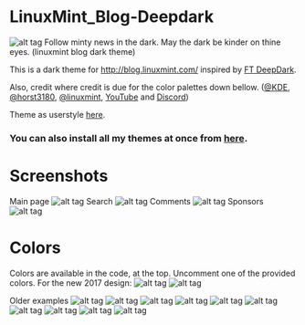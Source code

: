 # LinuxMint_Blog-Deepdark
![alt tag](https://raw.githubusercontent.com/RaitaroH/LinuxMint_Blog-Deepdark/master/Images/LinuxMint_Blog%20-%20DeepDark.png)
Follow minty news in the dark. May the dark be kinder on thine eyes. (linuxmint blog dark theme) 

This is a dark theme for http://blog.linuxmint.com/ inspired by [FT DeepDark](https://addons.mozilla.org/en-US/firefox/addon/ft-deepdark/?src=search).

Also, credit where credit is due for the color palettes down bellow. ([@KDE](https://github.com/KDE), [@horst3180](https://github.com/horst3180), [@linuxmint](https://github.com/linuxmint), [YouTube](https://www.youtube.com/) and [Discord](https://discordapp.com/))

Theme as userstyle [here](https://userstyles.org/styles/148370/linuxmint-blog-deepdark).

### **You can also install all my themes at once from [here](https://github.com/RaitaroH/Import-All-Deepdark).**

# Screenshots
Main page
![alt tag](https://raw.githubusercontent.com/RaitaroH/LinuxMint_Blog-Deepdark/master/Images/Main_page.png)
Search
![alt tag](https://raw.githubusercontent.com/RaitaroH/LinuxMint_Blog-Deepdark/master/Images/Search.png)
Comments
![alt tag](https://raw.githubusercontent.com/RaitaroH/LinuxMint_Blog-Deepdark/master/Images/Comments.png)
Sponsors
![alt tag](https://raw.githubusercontent.com/RaitaroH/LinuxMint_Blog-Deepdark/master/Images/Sponsorships.png)

# Colors
Colors are available in the code, at the top. Uncomment one of the provided colors.
For the new 2017 design:
![alt tag](https://raw.githubusercontent.com/RaitaroH/LinuxMint_Blog-Deepdark/master/Images/DeepDark_Colors2.png)
![alt tag](https://raw.githubusercontent.com/RaitaroH/LinuxMint_Blog-Deepdark/master/Images/Mint-Y-Dark_Colors2.png)

Older examples
![alt tag](https://raw.githubusercontent.com/RaitaroH/LinuxMint_Blog-Deepdark/master/Images/ArcDark_Colors.png)
![alt tag](https://raw.githubusercontent.com/RaitaroH/LinuxMint_Blog-Deepdark/master/Images/BreezeDark_Colors.png)
![alt tag](https://raw.githubusercontent.com/RaitaroH/LinuxMint_Blog-Deepdark/master/Images/DeepDark_Colors.png)
![alt tag](https://raw.githubusercontent.com/RaitaroH/LinuxMint_Blog-Deepdark/master/Images/Discord_Colors.png)
![alt tag](https://raw.githubusercontent.com/RaitaroH/LinuxMint_Blog-Deepdark/master/Images/Firefox57_Colors.png)
![alt tag](https://raw.githubusercontent.com/RaitaroH/LinuxMint_Blog-Deepdark/master/Images/Firefox_Colors.png)
![alt tag](https://raw.githubusercontent.com/RaitaroH/LinuxMint_Blog-Deepdark/master/Images/Mint-Y-Dark_Colors.png)
![alt tag](https://raw.githubusercontent.com/RaitaroH/LinuxMint_Blog-Deepdark/master/Images/VertexDark_Colors.png)
![alt tag](https://raw.githubusercontent.com/RaitaroH/LinuxMint_Blog-Deepdark/master/Images/YouTube_Colors.png)
![alt tag](https://raw.githubusercontent.com/RaitaroH/LinuxMint_Blog-Deepdark/master/Images/9anime_Colors.png)
